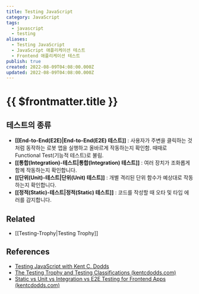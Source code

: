 ```yaml
---
title: Testing JavaScript
category: JavaScript
tags:
  - javascript
  - testing
aliases:
  - Testing JavaScript
  - JavaScript 애플리케이션 테스트
  - Frontend 애플리케이션 테스트
publish: true
created: 2022-08-09T04:08:00.000Z
updated: 2022-08-09T04:08:00.000Z
---
```


# {{ $frontmatter.title }}

## 테스트의 종류

- **[[End-to-End(E2E)|End-to-End(E2E) 테스트]]** : 사용자가 주변을 클릭하는 것처럼 동작하는 로봇 앱을 실행하고 올바르게 작동하는지 확인함. 때때로 Functional Test(기능적 테스트)로 불림.
- **[[통합(Integration)-테스트|통합(Integration) 테스트]]** : 여러 장치가 조화롭게 함께 작동하는지 확인합니다.
- **[[단위(Unit)-테스트|단위(Unit) 테스트]]** : 개별 격리된 단위 함수가 예상대로 작동하는지 확인합니다.
- **[[정적(Static)-테스트|정적(Static) 테스트]]** : 코드를 작성할 때 오타 및 타입 에러를 감지합니다.

## Related

- [[Testing-Trophy|Testing Trophy]]

## References

- [Testing JavaScript with Kent C. Dodds](https://testingjavascript.com/)
- [The Testing Trophy and Testing Classifications (kentcdodds.com)](https://kentcdodds.com/blog/the-testing-trophy-and-testing-classifications)
- [Static vs Unit vs Integration vs E2E Testing for Frontend Apps (kentcdodds.com)](https://kentcdodds.com/blog/static-vs-unit-vs-integration-vs-e2e-tests)
